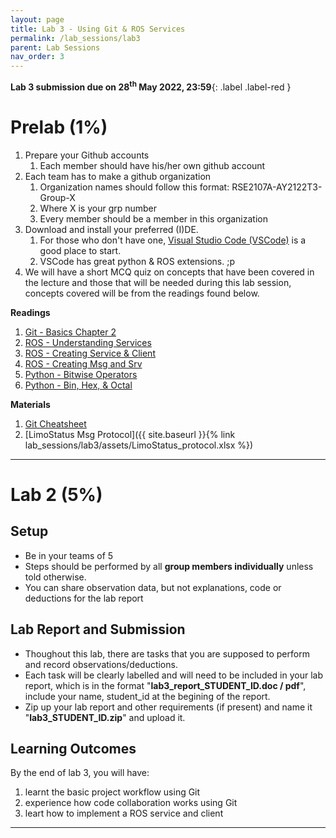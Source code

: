```yaml
---
layout: page
title: Lab 3 - Using Git & ROS Services
permalink: /lab_sessions/lab3
parent: Lab Sessions
nav_order: 3
---
```

**Lab 3 submission due on 28<sup>th</sup> May 2022, 23:59**{: .label .label-red }
# Prelab (1%)

1. Prepare your Github accounts
   1. Each member should have his/her own github account
2. Each team has to make a github organization
   1. Organization names should follow this format: RSE2107A-AY2122T3-Group-X
   2. Where X is your grp number
   3. Every member should be a member in this organization
3. Download and install your preferred (I)DE.
   1. For those who don't have one, [Visual Studio Code (VSCode)](https://code.visualstudio.com/) is a good place to start.
   2. VSCode has great python & ROS extensions. ;p
4. We will have a short MCQ quiz on concepts that have been covered in the lecture and those that will be needed during this lab session, concepts covered will be from the readings found below.

**Readings**
1. [Git - Basics Chapter 2](https://git-scm.com/book/en/v2)
2. [ROS - Understanding Services](http://wiki.ros.org/ROS/Tutorials/UnderstandingServicesParams)
3. [ROS - Creating Service & Client](http://wiki.ros.org/ROS/Tutorials/UnderstandingServicesParams)
4. [ROS - Creating Msg and Srv](http://wiki.ros.org/ROS/Tutorials/CreatingMsgAndSrv)
5. [Python - Bitwise Operators](https://www.tutorialspoint.com/python/bitwise_operators_example.htm)
6. [Python - Bin, Hex, & Octal](https://blog.finxter.com/python-conversions-decimal-binary-octal-hex/)

**Materials**
1. [Git Cheatsheet](https://education.github.com/git-cheat-sheet-education.pdf)
2. [LimoStatus Msg Protocol]({{ site.baseurl }}{% link lab_sessions/lab3/assets/LimoStatus_protocol.xlsx %}) 

----

# Lab 2 (5%) 

## Setup
* Be in your teams of 5
* Steps should be performed by all **group members individually** unless told otherwise.
* You can share observation data, but not explanations, code or deductions for the lab report

## Lab Report and Submission
* Thoughout this lab, there are tasks that you are supposed to perform and record observations/deductions.
* Each task will be clearly labelled and will need to be included in your lab report, which is in the format "**lab3\_report\_STUDENT\_ID.doc / pdf**", include your name, student_id at the begining of the report.
* Zip up your lab report and other requirements (if present) and name it "**lab3\_STUDENT\_ID.zip**" and upload it.

## Learning Outcomes
By the end of lab 3, you will have:
1. learnt the basic project workflow using Git
2. experience how code collaboration works using Git
3. leart how to implement a ROS service and client

----



